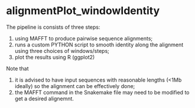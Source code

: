 # alignmentPlot_windowIdentity
The pipeline is consists of three steps:
  1) using MAFFT to produce pairwise sequence alignments;
  2) runs a custom PYTHON script to smooth identity along the alignment using three choices of windows/steps;
  3) plot the results using R (ggplot2)
  
Note that 
1) it is advised to have input sequences with reasonable lengths (<1Mb ideally) so the alignment can be effectively done;
2) the MAFFT command in the Snakemake file may need to be modified to get a desired alignemnt.
